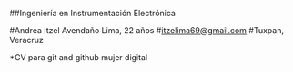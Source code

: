 ##Ingeniería en Instrumentación Electrónica 

#Andrea Itzel Avendaño Lima, 22 años
#itzelima69@gmail.com 
#Tuxpan, Veracruz

*CV para git and github mujer digital 
